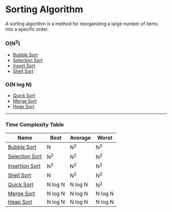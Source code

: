 # Sorting Algorithm

A sorting algorithm is a method for reorganizing a large number of items into a specific order.



### O(N<sup>2</sup>)
* [Bubble Sort](/Algorithm/Sort/BubbleSort)
* [Selection Sort](/Algorithm/Sort/SelectionSort)
* [Insert Sort](/Algorithm/Sort/InsertSort)
* [Shell Sort](/Algorithm/Sort/ShellSort)

### O(N log N)
* [Quick Sort](/Algorithm/Sort/BubbleSort)
* [Merge Sort](/Algorithm/Sort/SelectionSort)
* [Heap Sort](/Algorithm/Sort/InsertSort)

---

### Time Complexity Table
| Name | Best | Average | Worst |
|--- |--- |--- |--- |
| [Bubble Sort](/Algorithm/Sort/BubbleSort) | N | N<sup>2</sup> | N<sup>2</sup> |
| [Selection Sort](/Algorithm/Sort/SelectionSort) | N<sup>2</sup> | N<sup>2</sup> | N<sup>2</sup> |
| [Insertion Sort](/Algorithm/Sort/InsertionSort) | N<sup>2</sup> | N<sup>2</sup> | N<sup>2</sup> |
| [Shell Sort](/Algorithm/Sort/BubbleSort) | N | N<sup>2</sup> | N<sup>2</sup> |
| [Quick Sort](/Algorithm/Sort/BubbleSort) | N log N | N log N | N<sup>2</sup> |
| [Merge Sort](/Algorithm/Sort/BubbleSort) | N log N | N log N | N log N |
| [Heap Sort](/Algorithm/Sort/BubbleSort) | N log N |N log N | N log N |
